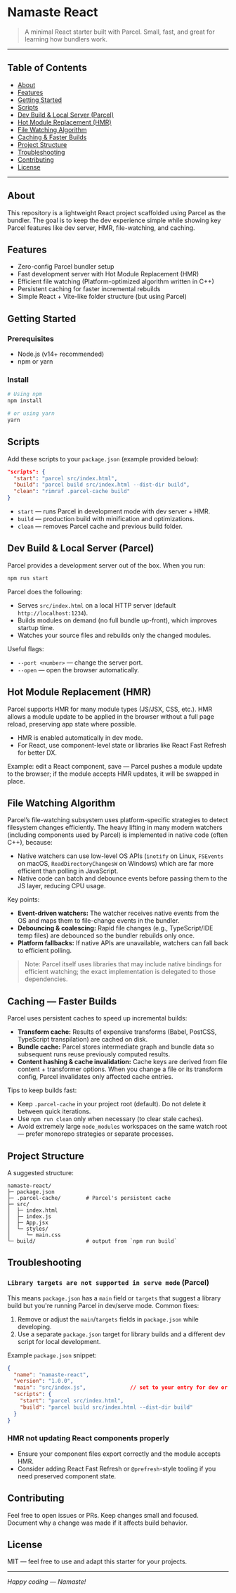 # Namaste React

> A minimal React starter built with Parcel. Small, fast, and great for learning how bundlers work.

---

## Table of Contents

* [About](#about)
* [Features](#features)
* [Getting Started](#getting-started)
* [Scripts](#scripts)
* [Dev Build & Local Server (Parcel)](#dev-build--local-server-parcel)
* [Hot Module Replacement (HMR)](#hot-module-replacement-hmr)
* [File Watching Algorithm](#file-watching-algorithm)
* [Caching & Faster Builds](#caching--faster-builds)
* [Project Structure](#project-structure)
* [Troubleshooting](#troubleshooting)
* [Contributing](#contributing)
* [License](#license)

---

## About

This repository is a lightweight React project scaffolded using Parcel as the bundler. The goal is to keep the dev experience simple while showing key Parcel features like dev server, HMR, file-watching, and caching.

## Features

* Zero-config Parcel bundler setup
* Fast development server with Hot Module Replacement (HMR)
* Efficient file watching (Platform-optimized algorithm written in C++)
* Persistent caching for faster incremental rebuilds
* Simple React + Vite-like folder structure (but using Parcel)

## Getting Started

### Prerequisites

* Node.js (v14+ recommended)
* npm or yarn

### Install

```bash
# Using npm
npm install

# or using yarn
yarn
```

## Scripts

Add these scripts to your `package.json` (example provided below):

```json
"scripts": {
  "start": "parcel src/index.html",
  "build": "parcel build src/index.html --dist-dir build",
  "clean": "rimraf .parcel-cache build"
}
```

* `start` — runs Parcel in development mode with dev server + HMR.
* `build` — production build with minification and optimizations.
* `clean` — removes Parcel cache and previous build folder.

## Dev Build & Local Server (Parcel)

Parcel provides a development server out of the box. When you run:

```bash
npm run start
```

Parcel does the following:

* Serves `src/index.html` on a local HTTP server (default `http://localhost:1234`).
* Builds modules on demand (no full bundle up-front), which improves startup time.
* Watches your source files and rebuilds only the changed modules.

Useful flags:

* `--port <number>` — change the server port.
* `--open` — open the browser automatically.

## Hot Module Replacement (HMR)

Parcel supports HMR for many module types (JS/JSX, CSS, etc.). HMR allows a module update to be applied in the browser without a full page reload, preserving app state where possible.

* HMR is enabled automatically in dev mode.
* For React, use component-level state or libraries like React Fast Refresh for better DX.

Example: edit a React component, save — Parcel pushes a module update to the browser; if the module accepts HMR updates, it will be swapped in place.

## File Watching Algorithm

Parcel’s file-watching subsystem uses platform-specific strategies to detect filesystem changes efficiently. The heavy lifting in many modern watchers (including components used by Parcel) is implemented in native code (often C++), because:

* Native watchers can use low-level OS APIs (`inotify` on Linux, `FSEvents` on macOS, `ReadDirectoryChangesW` on Windows) which are far more efficient than polling in JavaScript.
* Native code can batch and debounce events before passing them to the JS layer, reducing CPU usage.

Key points:

* **Event-driven watchers:** The watcher receives native events from the OS and maps them to file-change events in the bundler.
* **Debouncing & coalescing:** Rapid file changes (e.g., TypeScript/IDE temp files) are debounced so the bundler rebuilds only once.
* **Platform fallbacks:** If native APIs are unavailable, watchers can fall back to efficient polling.

> Note: Parcel itself uses libraries that may include native bindings for efficient watching; the exact implementation is delegated to those dependencies.

## Caching — Faster Builds

Parcel uses persistent caches to speed up incremental builds:

* **Transform cache:** Results of expensive transforms (Babel, PostCSS, TypeScript transpilation) are cached on disk.
* **Bundle cache:** Parcel stores intermediate graph and bundle data so subsequent runs reuse previously computed results.
* **Content hashing & cache invalidation:** Cache keys are derived from file content + transformer options. When you change a file or its transform config, Parcel invalidates only affected cache entries.

Tips to keep builds fast:

* Keep `.parcel-cache` in your project root (default). Do not delete it between quick iterations.
* Use `npm run clean` only when necessary (to clear stale caches).
* Avoid extremely large `node_modules` workspaces on the same watch root — prefer monorepo strategies or separate processes.

## Project Structure

A suggested structure:

```
namaste-react/
├─ package.json
├─ .parcel-cache/        # Parcel's persistent cache
├─ src/
│  ├─ index.html
│  ├─ index.js
│  ├─ App.jsx
│  └─ styles/
│     └─ main.css
└─ build/                # output from `npm run build`
```

## Troubleshooting

### `Library targets are not supported in serve mode` (Parcel)

This means `package.json` has a `main` field or `targets` that suggest a library build but you're running Parcel in dev/serve mode. Common fixes:

1. Remove or adjust the `main`/`targets` fields in `package.json` while developing.
2. Use a separate `package.json` target for library builds and a different dev script for local development.

Example `package.json` snippet:

```json
{
  "name": "namaste-react",
  "version": "1.0.0",
  "main": "src/index.js",              // set to your entry for dev or remove
  "scripts": {
    "start": "parcel src/index.html",
    "build": "parcel build src/index.html --dist-dir build"
  }
}
```

### HMR not updating React components properly

* Ensure your component files export correctly and the module accepts HMR.
* Consider adding React Fast Refresh or `@prefresh`-style tooling if you need preserved component state.

## Contributing

Feel free to open issues or PRs. Keep changes small and focused. Document why a change was made if it affects build behavior.

## License

MIT — feel free to use and adapt this starter for your projects.

---

*Happy coding — Namaste!*
